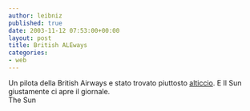 ```yaml
---
author: leibniz
published: true
date: 2003-11-12 07:53:00+00:00
layout: post
title: British ALEways
categories:
- web
---
```

Un pilota della British Airways e stato trovato piuttosto  [ alticcio](http://www.thesun.co.uk/article/0,,2003520562,00.html). E Il Sun giustamente ci apre il giornale.   
The Sun
